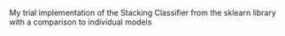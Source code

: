 My trial implementation of the Stacking Classifier from the sklearn library with a comparison to individual models
